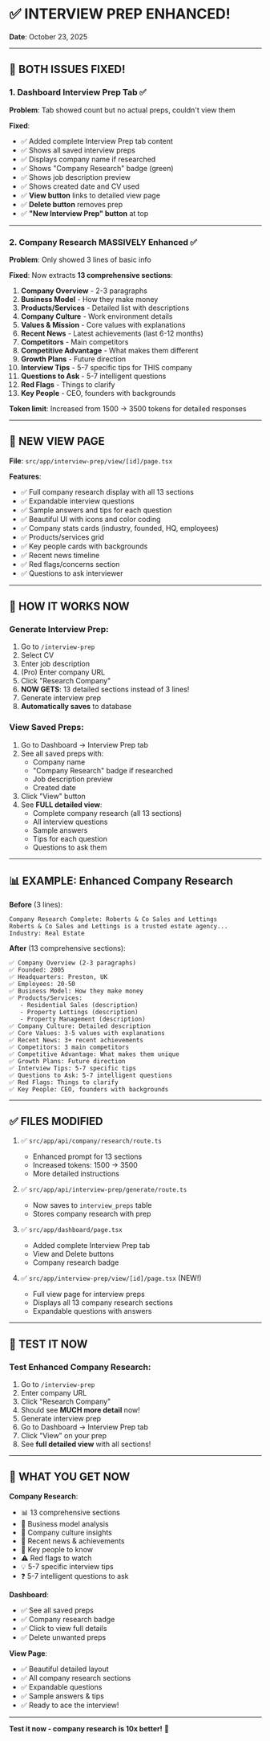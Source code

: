 # ✅ INTERVIEW PREP ENHANCED!

**Date**: October 23, 2025

---

## 🎉 **BOTH ISSUES FIXED!**

### **1. Dashboard Interview Prep Tab** ✅

**Problem**: Tab showed count but no actual preps, couldn't view them

**Fixed**: 
- ✅ Added complete Interview Prep tab content
- ✅ Shows all saved interview preps
- ✅ Displays company name if researched
- ✅ Shows "Company Research" badge (green)
- ✅ Shows job description preview
- ✅ Shows created date and CV used
- ✅ **View button** links to detailed view page
- ✅ **Delete button** removes prep
- ✅ **"New Interview Prep" button** at top

---

### **2. Company Research MASSIVELY Enhanced** ✅

**Problem**: Only showed 3 lines of basic info

**Fixed**: Now extracts **13 comprehensive sections**:

1. **Company Overview** - 2-3 paragraphs
2. **Business Model** - How they make money
3. **Products/Services** - Detailed list with descriptions
4. **Company Culture** - Work environment details
5. **Values & Mission** - Core values with explanations
6. **Recent News** - Latest achievements (last 6-12 months)
7. **Competitors** - Main competitors
8. **Competitive Advantage** - What makes them different
9. **Growth Plans** - Future direction
10. **Interview Tips** - 5-7 specific tips for THIS company
11. **Questions to Ask** - 5-7 intelligent questions
12. **Red Flags** - Things to clarify
13. **Key People** - CEO, founders with backgrounds

**Token limit**: Increased from 1500 → 3500 tokens for detailed responses

---

## 📄 **NEW VIEW PAGE**

**File**: `src/app/interview-prep/view/[id]/page.tsx`

**Features**:
- ✅ Full company research display with all 13 sections
- ✅ Expandable interview questions
- ✅ Sample answers and tips for each question
- ✅ Beautiful UI with icons and color coding
- ✅ Company stats cards (industry, founded, HQ, employees)
- ✅ Products/services grid
- ✅ Key people cards with backgrounds
- ✅ Recent news timeline
- ✅ Red flags/concerns section
- ✅ Questions to ask interviewer

---

## 🎯 **HOW IT WORKS NOW**

### **Generate Interview Prep**:
1. Go to `/interview-prep`
2. Select CV
3. Enter job description
4. (Pro) Enter company URL
5. Click "Research Company"
6. **NOW GETS**: 13 detailed sections instead of 3 lines!
7. Generate interview prep
8. **Automatically saves** to database

### **View Saved Preps**:
1. Go to Dashboard → Interview Prep tab
2. See all saved preps with:
   - Company name
   - "Company Research" badge if researched
   - Job description preview
   - Created date
3. Click "View" button
4. See **FULL detailed view**:
   - Complete company research (all 13 sections)
   - All interview questions
   - Sample answers
   - Tips for each question
   - Questions to ask them

---

## 📊 **EXAMPLE: Enhanced Company Research**

**Before** (3 lines):
```
Company Research Complete: Roberts & Co Sales and Lettings
Roberts & Co Sales and Lettings is a trusted estate agency...
Industry: Real Estate
```

**After** (13 comprehensive sections):
```
✅ Company Overview (2-3 paragraphs)
✅ Founded: 2005
✅ Headquarters: Preston, UK
✅ Employees: 20-50
✅ Business Model: How they make money
✅ Products/Services: 
   - Residential Sales (description)
   - Property Lettings (description)
   - Property Management (description)
✅ Company Culture: Detailed description
✅ Core Values: 3-5 values with explanations
✅ Recent News: 3+ recent achievements
✅ Competitors: 3 main competitors
✅ Competitive Advantage: What makes them unique
✅ Growth Plans: Future direction
✅ Interview Tips: 5-7 specific tips
✅ Questions to Ask: 5-7 intelligent questions
✅ Red Flags: Things to clarify
✅ Key People: CEO, founders with backgrounds
```

---

## ✅ **FILES MODIFIED**

1. ✅ `src/app/api/company/research/route.ts`
   - Enhanced prompt for 13 sections
   - Increased tokens: 1500 → 3500
   - More detailed instructions

2. ✅ `src/app/api/interview-prep/generate/route.ts`
   - Now saves to `interview_preps` table
   - Stores company research with prep

3. ✅ `src/app/dashboard/page.tsx`
   - Added complete Interview Prep tab
   - View and Delete buttons
   - Company research badge

4. ✅ `src/app/interview-prep/view/[id]/page.tsx` (NEW!)
   - Full view page for interview preps
   - Displays all 13 company research sections
   - Expandable questions with answers

---

## 🧪 **TEST IT NOW**

### **Test Enhanced Company Research**:
1. Go to `/interview-prep`
2. Enter company URL
3. Click "Research Company"
4. Should see **MUCH more detail** now!
5. Generate interview prep
6. Go to Dashboard → Interview Prep tab
7. Click "View" on your prep
8. See **full detailed view** with all sections!

---

## 🎉 **WHAT YOU GET NOW**

**Company Research**:
- 📊 13 comprehensive sections
- 💼 Business model analysis
- 🏢 Company culture insights
- 📰 Recent news & achievements
- 👥 Key people to know
- ⚠️ Red flags to watch
- 💡 5-7 specific interview tips
- ❓ 5-7 intelligent questions to ask

**Dashboard**:
- ✅ See all saved preps
- ✅ Company research badge
- ✅ Click to view full details
- ✅ Delete unwanted preps

**View Page**:
- ✅ Beautiful detailed layout
- ✅ All company research sections
- ✅ Expandable questions
- ✅ Sample answers & tips
- ✅ Ready to ace the interview!

---

**Test it now - company research is 10x better!** 🚀
